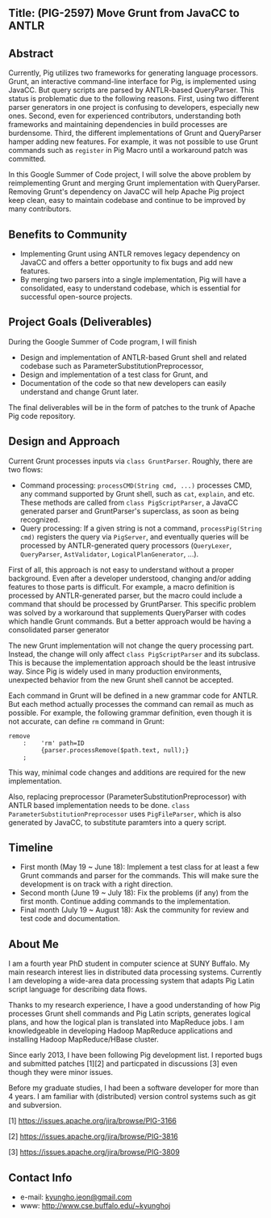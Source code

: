Title: (PIG-2597) Move Grunt from JavaCC to ANTLR
--

Abstract
--
Currently, Pig utilizes two frameworks for generating language processors.
Grunt, an interactive command-line interface for Pig, is implemented
using JavaCC. But query scripts are parsed by ANTLR-based QueryParser.
This status is problematic due to the following reasons.
First, using two different parser generators in one project is
confusing to developers, especially new ones.
Second, even for experienced contributors, understanding both frameworks
and maintaining dependencies in build processes are burdensome. 
Third, the different implementations of Grunt and QueryParser hamper adding
new features. For example, it was not possible to use Grunt commands such as
`register` in Pig Macro until a workaround patch was committed.

In this Google Summer of Code project, I will solve the above problem
by reimplementing Grunt and merging Grunt implementation with QueryParser. 
Removing Grunt's dependency on JavaCC will help Apache Pig project keep clean,
easy to maintain codebase and continue to be improved by many contributors. 

Benefits to Community
--
 * Implementing Grunt using ANTLR removes legacy dependency on JavaCC and
 offers a better opportunity to fix bugs and add new features.
 * By merging two parsers into a single implementation, Pig will have
 a consolidated, easy to understand codebase, which is essential for 
 successful open-source projects.

Project Goals (Deliverables)
--
During the Google Summer of Code program, I will finish

 * Design and implementation of ANTLR-based Grunt shell and related codebase
 such as ParameterSubstitutionPreprocessor,
 * Design and implementation of a test class for Grunt, and
 * Documentation of the code so that new developers can easily understand and
   change Grunt later.

The final deliverables will be in the form of patches to the trunk of Apache
Pig code repository.

Design and Approach
--
Current Grunt processes inputs via `class GruntParser`. Roughly, there are two
flows:
 
 * Command processing: `processCMD(String cmd, ...)` processes CMD, any command
   supported by Grunt shell, such as `cat`, `explain`, and etc.
   These methods are called from `class PigScriptParser`, a JavaCC generated
   parser and GruntParser's superclass, as soon as being recognized.
 * Query processing: If a given string is not a command,
   `processPig(String cmd)`
   registers the query via `PigServer`, and eventually queries will be
   processed by ANTLR-generated query processors
   (`QueryLexer`, `QueryParser`, `AstValidator`, `LogicalPlanGenerator`, ...).

First of all, this approach is not easy to understand without a proper
background. Even after a developer understood, changing and/or adding features
to those parts is difficult. For example, a macro definition is processed by
ANTLR-generated parser, but the macro could include a command that should be
processed by GruntParser. This specific problem was solved by a workaround
that supplements QueryParser with codes which handle Grunt commands.
But a better approach would be having a consolidated parser generator

The new Grunt implementation will not change the query processing
part. Instead, the change will only affect `class PigScriptParser` and its 
subclass. This is because the implementation approach should be the least
intrusive way. Since Pig is widely used in many production environments,
unexpected behavior from the new Grunt shell cannot be accepted. 

Each command in Grunt will be defined in a new grammar code for ANTLR. 
But each method actually processes the command can remail as much as possible.
For example, the following grammar definition, even though it is not accurate,
can define `rm` command in Grunt:
```
remove
    :    'rm' path=ID
         {parser.processRemove($path.text, null);}
    ;
```

This way, minimal code changes and additions are required for the new 
implementation.

Also, replacing preprocessor (ParameterSubstitutionPreprocessor) with
ANTLR based implementation needs to be done.
`class ParameterSubstitutionPreprocessor` uses `PigFileParser`,
which is also generated by JavaCC, to substitute paramters into a query
script.

Timeline
--
 * First month (May 19 ~ June 18): Implement a test class for at least a few
   Grunt commands and parser for the commands. This will make sure the
   development is on track with a right direction. 
 * Second month (June 19 ~ July 18): Fix the problems (if any) from the first
   month. Continue adding commands to the implementation. 
 * Final month (July 19 ~ August 18): Ask the community for review and test
   code and documentation.

About Me
--
I am a fourth year PhD student in computer science at SUNY Buffalo. My main
research interest lies in distributed data processing systems. Currently I am
developing a wide-area data processing system that adapts Pig Latin script
language for describing data flows. 

Thanks to my research experience, I have a good understanding of how Pig
processes Grunt shell commands and Pig Latin scripts, generates logical plans,
and how the logical plan is translated into MapReduce jobs.
I am knowledgeable in developing Hadoop MapReduce
applications and installing Hadoop MapReduce/HBase cluster. 

Since early 2013, I have been following Pig development list. 
I reported bugs and submitted patches [1][2] and particpated in discussions [3]
even though they were minor issues.

Before my graduate studies, I had been a software developer for more than 4
years. I am familiar with (distributed) version control systems such as git and
subversion. 

[1] https://issues.apache.org/jira/browse/PIG-3166

[2] https://issues.apache.org/jira/browse/PIG-3816

[3] https://issues.apache.org/jira/browse/PIG-3809

Contact Info
--
 * e-mail: kyungho.jeon@gmail.com
 * www: http://www.cse.buffalo.edu/~kyunghoj

